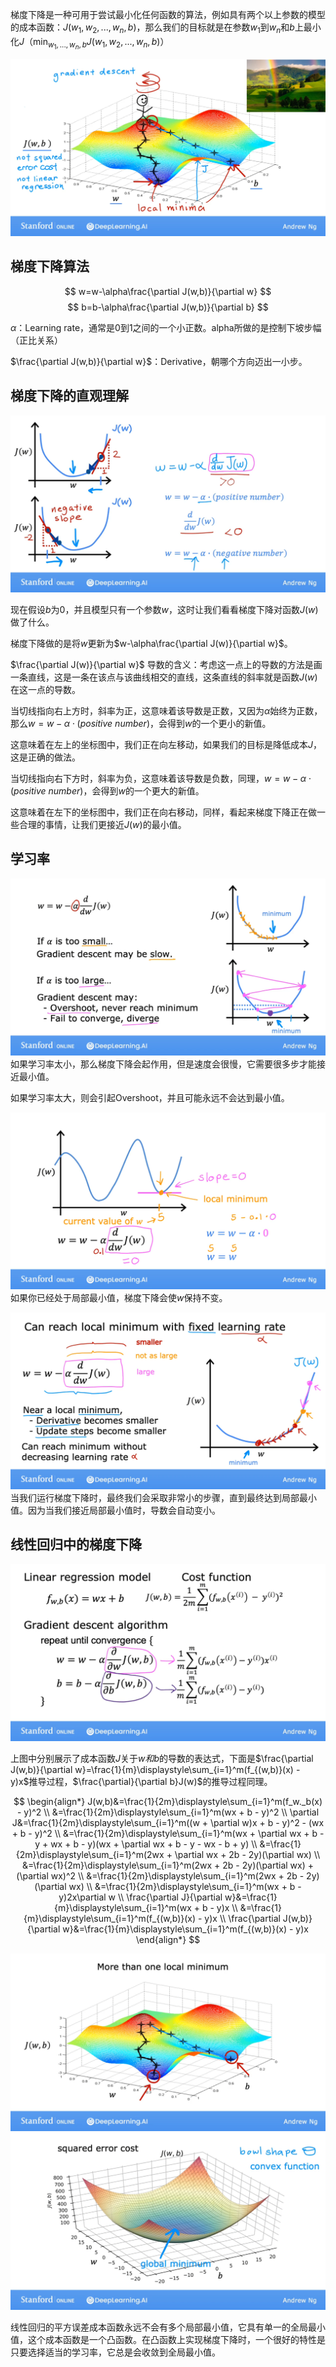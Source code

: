 梯度下降是一种可用于尝试最小化任何函数的算法，例如具有两个以上参数的模型的成本函数：$J(w_1,w_2,...,w_n,b)$，那么我们的目标就是在参数$w_1$到$w_n$和$b$上最小化$J$（$\displaystyle\min_{w_1,...,w_n,b}J(w_1,w_2,...,w_n,b)$）

![](../image/MachineLearning/梯度下降-1.png)

## 梯度下降算法
$$
w=w-\alpha\frac{\partial J(w,b)}{\partial w}
$$
$$
b=b-\alpha\frac{\partial J(w,b)}{\partial b}
$$

$\alpha$：Learning rate，通常是0到1之间的一个小正数。alpha所做的是控制下坡步幅（正比关系）

$\frac{\partial J(w,b)}{\partial w}$：Derivative，朝哪个方向迈出一小步。

## 梯度下降的直观理解
![](../image/MachineLearning/梯度下降的直观理解.png)

现在假设$b$为0，并且模型只有一个参数$w$，这时让我们看看梯度下降对函数$J(w)$做了什么。

梯度下降做的是将$w$更新为$w-\alpha\frac{\partial J(w)}{\partial w}$。

$\frac{\partial J(w)}{\partial w}$ 导数的含义：考虑这一点上的导数的方法是画一条直线，这是一条在该点与该曲线相交的直线，这条直线的斜率就是函数$J(w)$在这一点的导数。

当切线指向右上方时，斜率为正，这意味着该导数是正数，又因为$\alpha$始终为正数，那么$w=w-\alpha\cdot(positive\ number)$，会得到$w$的一个更小的新值。

这意味着在左上的坐标图中，我们正在向左移动，如果我们的目标是降低成本$J$，这是正确的做法。

当切线指向右下方时，斜率为负，这意味着该导数是负数，同理，$w=w-\alpha\cdot(positive\ number)$，会得到$w$的一个更大的新值。

这意味着在左下的坐标图中，我们正在向右移动，同样，看起来梯度下降正在做一些合理的事情，让我们更接近$J(w)$的最小值。

## 学习率
![](../image/MachineLearning/学习率-1.png)
如果学习率太小，那么梯度下降会起作用，但是速度会很慢，它需要很多步才能接近最小值。

如果学习率太大，则会引起Overshoot，并且可能永远不会达到最小值。

![](../image/MachineLearning/学习率-2.png)
如果你已经处于局部最小值，梯度下降会使$w$保持不变。

![](../image/MachineLearning/学习率-3.png)
当我们运行梯度下降时，最终我们会采取非常小的步骤，直到最终达到局部最小值。因为当我们接近局部最小值时，导数会自动变小。

## 线性回归中的梯度下降

![](../image/MachineLearning/线性回归中的梯度下降-1.png)

上图中分别展示了成本函数$J$关于$w和b$的导数的表达式，下面是$\frac{\partial J(w,b)}{\partial w}=\frac{1}{m}\displaystyle\sum_{i=1}^m(f_{(w,b)}(x) - y)x$推导过程，$\frac{\partial}{\partial b}J(w)$的推导过程同理。


$$
\begin{align*}
J(w,b)&=\frac{1}{2m}\displaystyle\sum_{i=1}^m(f_w._b(x) - y)^2
\\
&=\frac{1}{2m}\displaystyle\sum_{i=1}^m(wx + b - y)^2
\\
\partial J&=\frac{1}{2m}\displaystyle\sum_{i=1}^m((w + \partial w)x + b - y)^2 - (wx + b - y)^2
\\
&=\frac{1}{2m}\displaystyle\sum_{i=1}^m(wx + \partial wx + b - y + wx + b - y)(wx + \partial wx + b - y - wx - b + y)
\\
&=\frac{1}{2m}\displaystyle\sum_{i=1}^m(2wx + \partial wx + 2b - 2y)(\partial wx)
\\
&=\frac{1}{2m}\displaystyle\sum_{i=1}^m(2wx + 2b - 2y)(\partial wx) + (\partial wx)^2
\\
&=\frac{1}{2m}\displaystyle\sum_{i=1}^m(2wx + 2b - 2y)(\partial wx)
\\
&=\frac{1}{2m}\displaystyle\sum_{i=1}^m(wx + b - y)2x\partial w
\\
\frac{\partial J}{\partial w}&=\frac{1}{m}\displaystyle\sum_{i=1}^m(wx + b - y)x
\\
&=\frac{1}{m}\displaystyle\sum_{i=1}^m(f_{(w,b)}(x) - y)x
\\
\frac{\partial J(w,b)}{\partial w}&=\frac{1}{m}\displaystyle\sum_{i=1}^m(f_{(w,b)}(x) - y)x
\end{align*}
$$

![](../image/MachineLearning/线性回归中的梯度下降-2.png)
![](../image/MachineLearning/线性回归中的梯度下降-3.png)

线性回归的平方误差成本函数永远不会有多个局部最小值，它具有单一的全局最小值，这个成本函数是一个凸函数。在凸函数上实现梯度下降时，一个很好的特性是只要选择适当的学习率，它总是会收敛到全局最小值。